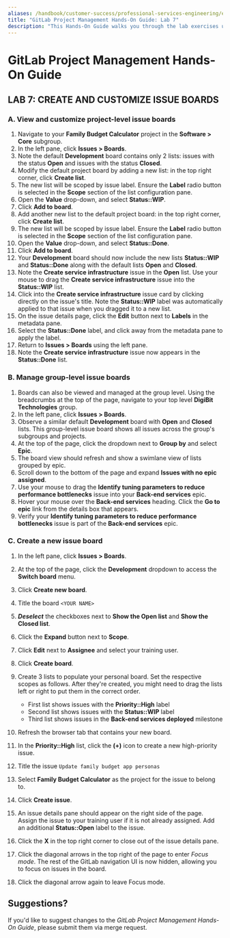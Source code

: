 ```yaml
---
aliases: /handbook/customer-success/professional-services-engineering/education-services/gitlabpmhandsonlab7.html
title: "GitLab Project Management Hands-On Guide: Lab 7"
description: "This Hands-On Guide walks you through the lab exercises used in the GitLab Project Management course."
---
```


# GitLab Project Management Hands-On Guide


## LAB 7: CREATE AND CUSTOMIZE ISSUE BOARDS

### A. View and customize project-level issue boards

1. Navigate to your **Family Budget Calculator** project in the **Software > Core** subgroup.
1. In the left pane, click **Issues > Boards**.
1. Note the default **Development** board contains only 2 lists: issues with the status **Open**  and issues with the status **Closed**.
1. Modify the default project board by adding a new list: in the top right corner, click **Create list**.
1. The new list will be scoped by issue label. Ensure the **Label** radio button is selected in the **Scope** section of the list configuration pane.
1. Open the **Value** drop-down, and select **Status::WIP**.
1. Click **Add to board**.
1. Add another new list to the default project board: in the top right corner, click **Create list**.
1. The new list will be scoped by issue label. Ensure the **Label** radio button is selected in the **Scope** section of the list configuration pane.
1. Open the **Value** drop-down, and select **Status::Done**.
1. Click **Add to board**.
1. Your **Development** board should now include the new lists **Status::WIP** and **Status::Done** along with the default lists **Open** and **Closed**.
1. Note the **Create service infrastructure** issue in the **Open** list. Use your mouse to drag the **Create service infrastructure** issue into the **Status::WIP** list.
1. Click into the **Create service infrastructure** issue card by clicking directly on the issue's title. Note the **Status::WIP** label was automatically applied to that issue when you dragged it to a new list.
1. On the issue details page, click the **Edit** button next to **Labels** in the metadata pane.
1. Select the **Status::Done** label, and click away from the metadata pane to apply the label.
1. Return to **Issues > Boards** using the left pane.
1. Note the **Create service infrastructure** issue now appears in the **Status::Done** list.

### B. Manage group-level issue boards

1. Boards can also be viewed and managed at the group level. Using the breadcrumbs at the top of the page, navigate to your top level **DigiBit Technologies** group.
1. In the left pane, click **Issues > Boards**.
1. Observe a similar default **Development** board with **Open** and **Closed** lists. This group-level issue board shows all issues across the group's subgroups and projects.
1. At the top of the page, click the dropdown next to **Group by** and select **Epic**.
1. The board view should refresh and show a swimlane view of lists grouped by epic.
1. Scroll down to the bottom of the page and expand **Issues with no epic assigned**.
1. Use your mouse to drag the **Identify tuning parameters to reduce performance bottlenecks** issue into your **Back-end services** epic.
1. Hover your mouse over the **Back-end services** heading. Click the **Go to epic** link from the details box that appears.
1. Verify your **Identify tuning parameters to reduce performance bottlenecks** issue is part of the **Back-end services** epic.

### C. Create a new issue board

1. In the left pane, click **Issues > Boards**.
1. At the top of the page, click the **Development** dropdown to access the **Switch board** menu.
1. Click **Create new board**.
1. Title the board `<YOUR NAME>`
1. ***Deselect*** the checkboxes next to **Show the Open list** and **Show the Closed list**.
1. Click the **Expand** button next to **Scope**.
1. Click **Edit** next to **Assignee** and select your training user.
1. Click **Create board**.
1. Create 3 lists to populate your personal board. Set the respective scopes as follows. After they're created, you might need to drag the lists left or right to put them in the correct order.

    - First list shows issues with the **Priority::High** label
    - Second list shows issues with the **Status::WIP** label
    - Third list shows issues in the **Back-end services deployed** milestone

1. Refresh the browser tab that contains your new board.
1. In the **Priority::High** list, click the **(+)** icon to create a new high-priority issue.
1. Title the issue `Update family budget app personas`
1. Select **Family Budget Calculator** as the project for the issue to belong to.
1. Click **Create issue**.
1. An issue details pane should appear on the right side of the page. Assign the issue to your training user if it is not already assigned. Add an additional **Status::Open** label to the issue.
1. Click the **X** in the top right corner to close out of the issue details pane.
1. Click the diagonal arrows in the top right of the page to enter *Focus mode*. The rest of the GitLab navigation UI is now hidden, allowing you to focus on issues in the board.
1. Click the diagonal arrow again to leave Focus mode.

## Suggestions?

If you'd like to suggest changes to the *GitLab Project Management Hands-On Guide*, please submit them via merge request.
